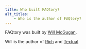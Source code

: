 ```yaml
---
title: Who built FAQtory?
alt_titles:
    - Who is the author of FAQtory?
---
```


FAQtory was built by [Will McGugan](https://www.willmcgugan.com).

Will is the author of [Rich](https://github.com/Textualize/rich) and [Textual](https://textual.textualize.io).
